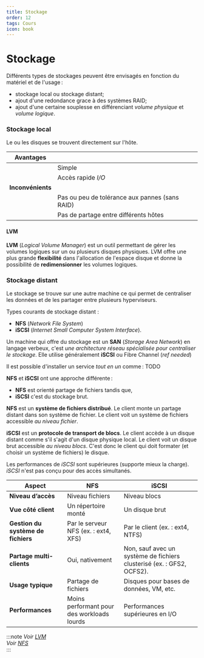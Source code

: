 ```yaml
---
title: Stockage
order: 12
tags: Cours
icon: book
---
```


# Stockage

Différents types de stockages peuvent être envisagés en fonction du matériel et de l'usage : 

- stockage local ou stockage distant;
- ajout d'une redondance grace à des systèmes RAID;
- ajout d'une certaine souplesse en différenciant _volume physique_ et _volume logique_.

### Stockage local

Le ou les disques se trouvent directement sur l'hôte. 

|**Avantages**  | |
|--         |--|
||Simple     |
||Accès rapide _I/O_ |
|**Inconvénients**||
||Pas ou peu de tolérance aux pannes (sans RAID)|
||Pas de partage entre différents hôtes

#### LVM

**LVM** (_Logical Volume Manager_) est un outil permettant de gérer les volumes logiques sur un ou plusieurs disques physiques. LVM offre une plus grande **flexibilité** dans l'allocation de l'espace disque et donne la possibilité de **redimensionner** les volumes logiques. 



### Stockage distant

Le stockage se trouve sur une autre machine ce qui permet de centraliser les données et de les partager entre plusieurs hyperviseurs. 

Types courants de stockage distant :
- **NFS** (_Network File System_)
- **iSCSI** (_Internet Small Computer System Interface_).

Un machine qui offre du stockage est un **SAN** (_Storage Area Network_) en langage verbeux, c'est _une architecture réseau spécialisée pour centraliser le stockage_. Elle utilise généralement **iSCSI** ou  Fibre Channel (_ref needed_)

Il est possible d'installer un service _tout en un_ comme : TODO


**NFS** et **iSCSI** ont une approche différente :   
- **NFS** est orienté partage de fichiers tandis que,
- **iSCSI** c'est du stockage brut.

**NFS** est un **système de fichiers distribué**. Le client monte un partage distant dans son système de fichier. Le client voit un système de fichiers accessible _au niveau fichier_. 

**iSCSI** est un **protocole de transport de blocs**. Le client accède à un disque distant comme s'il s'agit d'un disque physique local. Le client voit un disque brut accessible _au niveau blocs_. C'est donc le client qui doit formater (et choisir un système de fichiers) le disque. 

Les performances de _iSCSI_ sont supérieures (supporte mieux la charge). _iSCSI_ n'est pas conçu pour des accès simultanés. 

| **Aspect**                  | **NFS**                                 | **iSCSI**                              |
|-----------------------------|------------------------------------------|-----------------------------------------|
| **Niveau d’accès**          | Niveau fichiers                         | Niveau blocs                           |
| **Vue côté client**         | Un répertoire monté                     | Un disque brut                         |
| **Gestion du système de fichiers** | Par le serveur NFS (ex. : ext4, XFS)    | Par le client (ex. : ext4, NTFS)       |
| **Partage multi-clients**   | Oui, nativement                         | Non, sauf avec un système de fichiers clusterisé (ex. : GFS2, OCFS2). |
| **Usage typique**           | Partage de fichiers                     | Disques pour bases de données, VM, etc.|
| **Performances**            | Moins performant pour des workloads lourds | Performances supérieures en I/O        |



:::note 
_Voir [LVM](/lvm.md)_  
_Voir [NFS](/nfs.md)_  
:::

